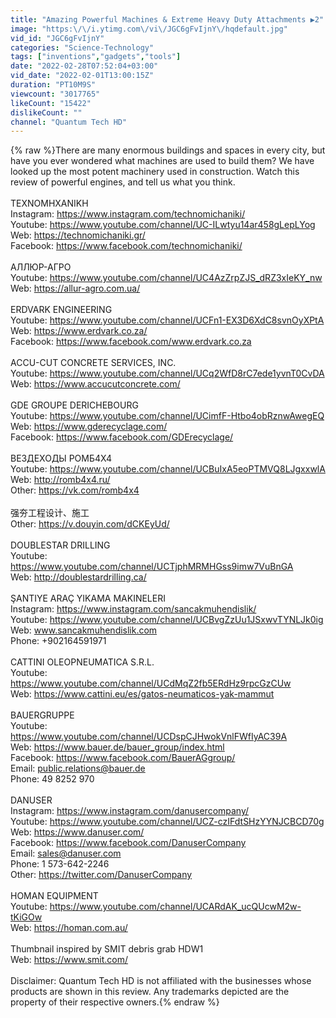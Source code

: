 ```yaml
---
title: "Amazing Powerful Machines & Extreme Heavy Duty Attachments ▶2"
image: "https:\/\/i.ytimg.com\/vi\/JGC6gFvIjnY\/hqdefault.jpg"
vid_id: "JGC6gFvIjnY"
categories: "Science-Technology"
tags: ["inventions","gadgets","tools"]
date: "2022-02-28T07:52:04+03:00"
vid_date: "2022-02-01T13:00:15Z"
duration: "PT10M9S"
viewcount: "3017765"
likeCount: "15422"
dislikeCount: ""
channel: "Quantum Tech HD"
---
```

{% raw %}There are many enormous buildings and spaces in every city, but have you ever wondered what machines are used to build them? We have looked up the most potent machinery used in construction. Watch this review of powerful engines, and tell us what you think.<br /><br />ΤΕΧΝΟΜΗΧΑΝΙΚΗ<br />Instagram: <a rel="nofollow" target="blank" href="https://www.instagram.com/technomichaniki/">https://www.instagram.com/technomichaniki/</a><br />Youtube: <a rel="nofollow" target="blank" href="https://www.youtube.com/channel/UC-ILwtyu14ar458gLepLYog">https://www.youtube.com/channel/UC-ILwtyu14ar458gLepLYog</a><br />Web: <a rel="nofollow" target="blank" href="https://technomichaniki.gr/">https://technomichaniki.gr/</a><br />Facebook: <a rel="nofollow" target="blank" href="https://www.facebook.com/technomichaniki/">https://www.facebook.com/technomichaniki/</a><br /><br />АЛЛЮР-АГРО<br />Youtube: <a rel="nofollow" target="blank" href="https://www.youtube.com/channel/UC4AzZrpZJS_dRZ3xIeKY_nw">https://www.youtube.com/channel/UC4AzZrpZJS_dRZ3xIeKY_nw</a><br />Web: <a rel="nofollow" target="blank" href="https://allur-agro.com.ua/">https://allur-agro.com.ua/</a><br /><br />ERDVARK ENGINEERING<br />Youtube: <a rel="nofollow" target="blank" href="https://www.youtube.com/channel/UCFn1-EX3D6XdC8svnOyXPtA">https://www.youtube.com/channel/UCFn1-EX3D6XdC8svnOyXPtA</a><br />Web: <a rel="nofollow" target="blank" href="https://www.erdvark.co.za/">https://www.erdvark.co.za/</a><br />Facebook: <a rel="nofollow" target="blank" href="https://www.facebook.com/www.erdvark.co.za">https://www.facebook.com/www.erdvark.co.za</a><br /><br />ACCU-CUT CONCRETE SERVICES, INC.<br />Youtube: <a rel="nofollow" target="blank" href="https://www.youtube.com/channel/UCq2WfD8rC7ede1yvnT0CvDA">https://www.youtube.com/channel/UCq2WfD8rC7ede1yvnT0CvDA</a><br />Web: <a rel="nofollow" target="blank" href="https://www.accucutconcrete.com/">https://www.accucutconcrete.com/</a><br /><br />GDE GROUPE DERICHEBOURG<br />Youtube: <a rel="nofollow" target="blank" href="https://www.youtube.com/channel/UCimfF-Htbo4obRznwAwegEQ">https://www.youtube.com/channel/UCimfF-Htbo4obRznwAwegEQ</a><br />Web: <a rel="nofollow" target="blank" href="https://www.gderecyclage.com/">https://www.gderecyclage.com/</a><br />Facebook: <a rel="nofollow" target="blank" href="https://www.facebook.com/GDErecyclage/">https://www.facebook.com/GDErecyclage/</a><br /><br />ВЕЗДЕХОДЫ РОМБ4X4<br />Youtube: <a rel="nofollow" target="blank" href="https://www.youtube.com/channel/UCBuIxA5eoPTMVQ8LJgxxwlA">https://www.youtube.com/channel/UCBuIxA5eoPTMVQ8LJgxxwlA</a><br />Web: <a rel="nofollow" target="blank" href="http://romb4x4.ru/">http://romb4x4.ru/</a><br />Other: <a rel="nofollow" target="blank" href="https://vk.com/romb4x4">https://vk.com/romb4x4</a><br /><br />强夯工程设计、施工<br />Other: <a rel="nofollow" target="blank" href="https://v.douyin.com/dCKEyUd/">https://v.douyin.com/dCKEyUd/</a><br /><br />DOUBLESTAR DRILLING<br />Youtube: <a rel="nofollow" target="blank" href="https://www.youtube.com/channel/UCTjphMRMHGss9imw7VuBnGA">https://www.youtube.com/channel/UCTjphMRMHGss9imw7VuBnGA</a><br />Web: <a rel="nofollow" target="blank" href="http://doublestardrilling.ca/">http://doublestardrilling.ca/</a><br /><br />ŞANTIYE ARAÇ YIKAMA MAKINELERI<br />Instagram: <a rel="nofollow" target="blank" href="https://www.instagram.com/sancakmuhendislik/">https://www.instagram.com/sancakmuhendislik/</a><br />Youtube: <a rel="nofollow" target="blank" href="https://www.youtube.com/channel/UCBvgZzUu1JSxwvTYNLJk0ig">https://www.youtube.com/channel/UCBvgZzUu1JSxwvTYNLJk0ig</a><br />Web: www.sancakmuhendislik.com<br />Phone: +902164591971<br /><br />CATTINI OLEOPNEUMATICA S.R.L.<br />Youtube: <a rel="nofollow" target="blank" href="https://www.youtube.com/channel/UCdMqZ2fb5ERdHz9rpcGzCUw">https://www.youtube.com/channel/UCdMqZ2fb5ERdHz9rpcGzCUw</a><br />Web: <a rel="nofollow" target="blank" href="https://www.cattini.eu/es/gatos-neumaticos-yak-mammut">https://www.cattini.eu/es/gatos-neumaticos-yak-mammut</a><br /><br />BAUERGRUPPE<br />Youtube: <a rel="nofollow" target="blank" href="https://www.youtube.com/channel/UCDspCJHwokVnlFWfIyAC39A">https://www.youtube.com/channel/UCDspCJHwokVnlFWfIyAC39A</a><br />Web: <a rel="nofollow" target="blank" href="https://www.bauer.de/bauer_group/index.html">https://www.bauer.de/bauer_group/index.html</a><br />Facebook: <a rel="nofollow" target="blank" href="https://www.facebook.com/BauerAGgroup/">https://www.facebook.com/BauerAGgroup/</a><br />Email: public.relations@bauer.de<br />Phone: 49 8252 970<br /><br />DANUSER<br />Instagram: <a rel="nofollow" target="blank" href="https://www.instagram.com/danusercompany/">https://www.instagram.com/danusercompany/</a><br />Youtube: <a rel="nofollow" target="blank" href="https://www.youtube.com/channel/UCZ-czIFdtSHzYYNJCBCD70g">https://www.youtube.com/channel/UCZ-czIFdtSHzYYNJCBCD70g</a><br />Web: <a rel="nofollow" target="blank" href="https://www.danuser.com/">https://www.danuser.com/</a><br />Facebook: <a rel="nofollow" target="blank" href="https://www.facebook.com/DanuserCompany">https://www.facebook.com/DanuserCompany</a><br />Email: sales@danuser.com<br />Phone: 1 573-642-2246<br />Other: <a rel="nofollow" target="blank" href="https://twitter.com/DanuserCompany">https://twitter.com/DanuserCompany</a><br /><br />HOMAN EQUIPMENT<br />Youtube: <a rel="nofollow" target="blank" href="https://www.youtube.com/channel/UCARdAK_ucQUcwM2w-tKiGOw">https://www.youtube.com/channel/UCARdAK_ucQUcwM2w-tKiGOw</a><br />Web: <a rel="nofollow" target="blank" href="https://homan.com.au/">https://homan.com.au/</a><br /><br />Thumbnail inspired by SMIT debris grab HDW1<br />Web: <a rel="nofollow" target="blank" href="https://www.smit.com/">https://www.smit.com/</a><br /><br />Disclaimer: Quantum Tech HD is not affiliated with the businesses whose products are shown in this review. Any trademarks depicted are the property of their respective owners.{% endraw %}
